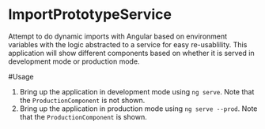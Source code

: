 # ImportPrototypeService

Attempt to do dynamic imports with Angular based on environment variables with the logic abstracted to a service
for easy re-usablility.  This application will show different components based on whether it is served in development mode or production mode.

#Usage
1. Bring up the application in development mode using `ng serve`.  Note that the `ProductionComponent` is not shown.
2. Bring up the application in production mode using `ng serve --prod`.  Note that the `ProductionComponent` is shown.

